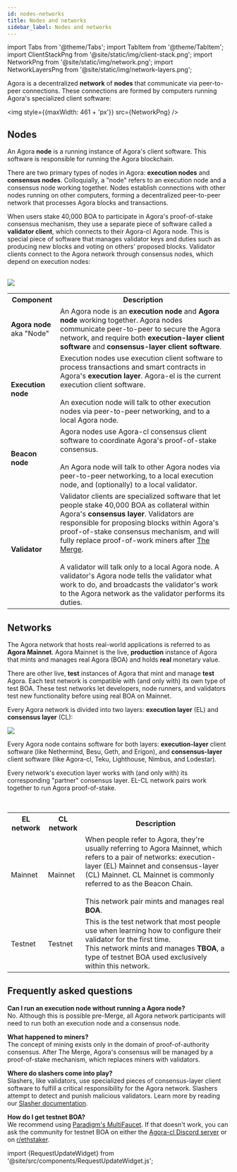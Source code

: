 ```yaml
---
id: nodes-networks
title: Nodes and networks
sidebar_label: Nodes and networks
---
```


import Tabs from '@theme/Tabs';
import TabItem from '@theme/TabItem';
import ClientStackPng from '@site/static/img/client-stack.png';
import NetworkPng from '@site/static/img/network.png';
import NetworkLayersPng from '@site/static/img/network-layers.png';


Agora is a decentralized **network** of **nodes** that communicate via peer-to-peer connections. These connections are formed by computers running Agora's specialized client software:

<img style={{maxWidth: 461 + 'px'}} src={NetworkPng} />


## Nodes

An Agora **node** is a running instance of Agora's client software. This software is responsible for running the Agora blockchain.

There are two primary types of nodes in Agora: **execution nodes** and **consensus nodes**. Colloquially, a "node" refers to an execution node and a consensus node working together. Nodes establish connections with other nodes running on other computers, forming a decentralized peer-to-peer network that processes Agora blocks and transactions.

When users stake 40,000 BOA to participate in Agora's proof-of-stake consensus mechanism, they use a separate piece of software called a **validator client**, which connects to their Agora-cl Agora node. This is special piece of software that manages validator keys and duties such as producing new blocks and voting on others' proposed blocks. Validator clients connect to the Agora network through consensus nodes, which depend on execution nodes:

<br />

<img src={ClientStackPng} />

<br />

<table>
    <tr>
        <th style={{minWidth: 170 + 'px'}}>Component</th>
        <th>Description</th>
    </tr>
    <tr>
      <td><strong>Agora node</strong><br />aka "Node"</td>
      <td>An Agora node is an <strong>execution node</strong> and <strong>Agora node</strong> working together. Agora nodes communicate peer-to-peer to secure the Agora network, and require both <strong>execution-layer client software</strong> and <strong>consensus-layer client software</strong>.</td>
    </tr>
    <tr>
      <td><strong>Execution node</strong></td>
      <td>Execution nodes use execution client software to process transactions and smart contracts in Agora's <strong>execution layer</strong>. Agora-el is the current execution client software.<br /> <br />An execution node will talk to other execution nodes via peer-to-peer networking, and to a local Agora node.</td>
    </tr>
    <tr>
      <td><strong>Beacon node</strong></td>
      <td>Agora nodes use Agora-cl consensus client software to coordinate Agora's proof-of-stake consensus.<br /> <br />An Agora node will talk to other Agora nodes via peer-to-peer networking, to a local execution node, and (optionally) to a local validator.</td>
    </tr>
    <tr>
      <td><strong>Validator</strong></td>
      <td>Validator clients are specialized software that let people stake 40,000 BOA as collateral within Agora's <strong>consensus layer</strong>. Validators are responsible for proposing blocks within Agora's proof-of-stake consensus mechanism, and will fully replace proof-of-work miners after <a href='https://bosagora.org/en/upgrades/merge/'>The Merge</a>. <br /> <br />A validator will talk only to a local Agora node. A validator's Agora node tells the validator what work to do, and broadcasts the validator's work to the Agora network as the validator performs its duties.</td>
    </tr>
</table>


## Networks

The Agora network that hosts real-world applications is referred to as **Agora Mainnet**. Agora Mainnet is the live, **production** instance of Agora that mints and manages real Agora (BOA) and holds **real** monetary value.

There are other live, **test** instances of Agora that mint and manage **test** Agora. Each test network is compatible with (and only with) its own type of test BOA. These test networks let developers, node runners, and validators test new functionality before using real BOA on Mainnet.

Every Agora network is divided into two layers: **execution layer** (EL) and **consensus layer** (CL):

<img src={NetworkLayersPng} />

<br />

Every Agora node contains software for both layers: **execution-layer** client software (like Nethermind, Besu, Geth, and Erigon), and **consensus-layer** client software (like Agora-cl, Teku, Lighthouse, Nimbus, and Lodestar).

Every network's execution layer works with (and only with) its corresponding "partner" consensus layer. EL-CL network pairs work together to run Agora proof-of-stake.

<br />

<table>
    <tr>
        <th style={{minWidth: 160 + 'px'}}>EL network</th>
        <th style={{minWidth: 160 + 'px'}}>CL network</th>
        <th>Description</th>
    </tr>
    <tr>
      <td>Mainnet</td>
      <td>Mainnet</td>
      <td>When people refer to Agora, they're usually referring to Agora Mainnet, which refers to a pair of networks: execution-layer (EL) Mainnet and consensus-layer (CL) Mainnet. CL Mainnet is commonly referred to as the Beacon Chain.<br/><br/>This network pair mints and manages real <strong>BOA</strong>.</td>
    </tr>
    <tr>
      <td>Testnet</td>
      <td>Testnet</td>
      <td>This is the test network that most people use when learning how to configure their validator for the first time. <br/>This network mints and manages <strong>TBOA</strong>, a type of testnet BOA used exclusively within this network.</td>
    </tr>
</table>



## Frequently asked questions

**Can I run an execution node without running a Agora node?** <br/>
No. Although this is possible pre-Merge, all Agora network participants will need to run both an execution node and a consensus node.

**What happened to miners?** <br/>
The concept of mining exists only in the domain of proof-of-authority consensus. After The Merge, Agora's consensus will be managed by a proof-of-stake mechanism, which replaces miners with validators.

**Where do slashers come into play?** <br/>
Slashers, like validators, use specialized pieces of consensus-layer client software to fulfill a critical responsibility for the Agora network. Slashers attempt to detect and punish malicious validators. Learn more by reading our [Slasher documentation](../agora-cl-usage/slasher.md).

**How do I get testnet BOA?** <br/>
We recommend using [Paradigm's MultiFaucet](https://faucet.paradigm.xyz/). If that doesn't work, you can ask the community for testnet BOA on either the [Agora-cl Discord server](https://discord.gg/Bosagora) or on [r/ethstaker](https://www.reddit.com/r/ethstaker).


import {RequestUpdateWidget} from '@site/src/components/RequestUpdateWidget.js';

<RequestUpdateWidget />
